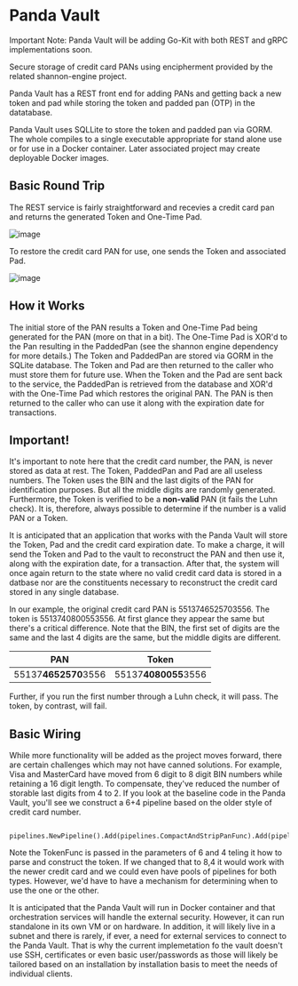 # Panda Vault
Important Note: Panda Vault will be adding Go-Kit with both REST and gRPC implementations soon.

Secure storage of credit card PANs using encipherment provided by the related shannon-engine project. 

Panda Vault has a REST front end for adding PANs and getting back a new token and pad while storing the token and padded pan (OTP) in the datatabase.

Panda Vault uses SQLLite to store the token and padded pan via GORM. The whole compiles to a single executable appropriate for stand alone use or for use in a Docker container. Later associated project may create deployable Docker images. 

## Basic Round Trip

The REST service is fairly straightforward and recevies a credit card pan and returns the generated Token and One-Time Pad. 

![image](https://github.com/enjekt/panda/assets/3209869/2f507a8c-4290-4893-8d29-6df76b3eb7ce)

To restore the credit card PAN for use, one sends the Token and associated Pad. 

![image](https://github.com/enjekt/panda/assets/3209869/83eb17c4-c8a5-4406-87ae-51f84063aa33)

## How it Works
The initial store of the PAN results a Token and One-Time Pad being generated for the PAN (more on that in a bit). The One-Time Pad is XOR'd to the Pan resulting in the PaddedPan (see the shannon engine dependency for more details.) The Token and PaddedPan are stored via GORM in the SQLite database. The Token and Pad are then returned to the caller who must store them for future use. When the Token and the Pad are sent back to the service, the PaddedPan is retrieved from the database and XOR'd with the One-Time Pad which restores the original PAN. The PAN is then returned to the caller who can use it along with the expiration date for transactions.

## Important!
It's important to note here that the credit card number, the PAN, is never stored as data at rest. The Token, PaddedPan and Pad are all useless numbers. The Token uses the BIN and the last digits of the PAN for identification purposes. But all the middle digits are randomly generated. Furthermore, the Token is verified to be a **non-valid** PAN (it fails the Luhn check). It is, therefore, always possible to determine if the number is a valid PAN or a Token. 

It is anticipated that an application that works with the Panda Vault will store the Token, Pad and the credit card expiration date. To make a charge, it will send the Token and Pad to the vault to reconstruct the PAN and then use it, along with the expiration date, for a transaction. After that, the system will once again return to the state where no valid credit card data is stored in a datbase nor are the constituents necessary to reconstruct the credit card stored in any single database. 

In our example, the original credit card PAN is 5513746525703556. The token is 5513740800553556. At first glance they appear the same but there's a critical difference. Note that the BIN, the first set of digits are the same and the last 4 digits are the same, but the middle digits are different. 

 
PAN                 | Token
------------------- | -------------
55137**4652570**3556|55137**4080055**3556


Further, if you run the first number through a Luhn check, it will pass. The token, by contrast, will fail.

## Basic Wiring

While more functionality will be added as the project moves forward, there are certain challenges which may not have canned solutions. For example, Visa and MasterCard have moved from 6 digit to 8 digit BIN numbers while retaining a 16 digit length. To compensate, they've reduced the number of storable last digits from 4 to 2. If you look at the baseline code in the Panda Vault, you'll see we construct a 6+4 pipeline based on the older style of credit card number.

		pipelines.NewPipeline().Add(pipelines.CompactAndStripPanFunc).Add(pipelines.CreatePadFunc).Add(pipelines.EncipherFunc).Add(pipelines.TokenFunc(6,4)))
  
Note the TokenFunc is passed in the parameters of 6 and 4 teling it how to parse and construct the token. If we changed that to 8,4 it would work with the newer credit card and we could even have pools of pipelines for both types. However, we'd have to have a mechanism for determining when to use the one or the other.

It is anticipated that the Panda Vault will run in Docker container and that orchestration services will handle the external security. However, it can run standalone in its own VM or on hardware. In addition, it will likely live in a subnet and there is rarely, if ever, a need for external services to connect to the Panda Vault. That is why the current implemetation fo the vault doesn't use SSH, certificates or even basic user/passwords as those will likely be tailored based on an installation by installation basis to meet the needs of individual clients. 

